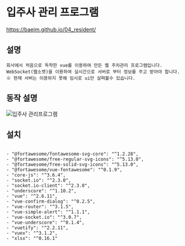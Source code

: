 # 입주사 관리 프로그램


https://baejm.github.io/04_resident/




## 설명 

```
회사에서 처음으로 독학한 vue를 이용하여 만든 웹 주차관리 프로그램입니다.
WebSocket(웹소켓)을 이용하여 실시간으로 서버로 부터 정보를 주고 받아야 합니다.
※ 현재 서버는 이용하지 못해 임시로 ui만 살펴볼수 있습니다. 
```



## 동작 설명
![입주사 관리프로그램](https://user-images.githubusercontent.com/35725338/113373386-b033be00-93a5-11eb-8d0b-f10935d5b3ce.gif)




## 설치
```

- "@fortawesome/fontawesome-svg-core": "^1.2.28",
- "@fortawesome/free-regular-svg-icons": "^5.13.0",
- "@fortawesome/free-solid-svg-icons": "^5.13.0",
- "@fortawesome/vue-fontawesome": "^0.1.9",
- "core-js": "^3.6.4",
- "socket.io": "^2.3.0",
- "socket.io-client": "^2.3.0",
- "underscore": "^1.10.2",
- "vue": "^2.6.11",
- "vue-confirm-dialog": "^0.2.5",
- "vue-router": "^3.1.5",
- "vue-simple-alert": "^1.1.1",
- "vue-socket.io": "^3.0.7",
- "vue-underscore": "^0.1.4",
- "vuetify": "^2.2.11",
- "vuex": "^3.1.2",
- "xlsx": "^0.16.1"

```
